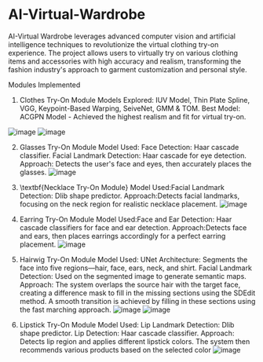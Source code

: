 # AI-Virtual-Wardrobe
AI-Virtual Wardrobe leverages advanced computer vision and artificial intelligence techniques to revolutionize the virtual clothing try-on experience. The project allows users to virtually try on various clothing items and accessories with high accuracy and realism, transforming the fashion industry's approach to garment customization and personal style.

Modules Implemented
1. Clothes Try-On Module
Models Explored: IUV Model, Thin Plate Spline, VGG, Keypoint-Based Warping, SeiveNet, GMM & TOM.
Best Model: ACGPN Model - Achieved the highest realism and fit for virtual try-on.

![image](https://github.com/user-attachments/assets/ae6bcfe5-8e04-4687-ab1b-35fbf172b6c0)
![image](https://github.com/user-attachments/assets/0728cad9-65a0-48ac-8266-23f15a9619f6)


2. Glasses Try-On Module
Model Used: Face Detection: Haar cascade classifier.
Facial Landmark Detection: Haar cascade for eye detection.
Approach: Detects the user's face and eyes, then accurately places the glasses.
![image](https://github.com/user-attachments/assets/6dfd4fac-f69d-4576-9990-a5dce9855d98)

3. \textbf{Necklace Try-On Module}
Model Used:Facial Landmark Detection: Dlib shape predictor.
Approach:Detects facial landmarks, focusing on the neck region for realistic necklace placement.
![image](https://github.com/user-attachments/assets/33f11df4-5071-41fc-867d-45d7779085d5)

4. Earring Try-On Module
Model Used:Face and Ear Detection: Haar cascade classifiers for face and ear detection.
Approach:Detects face and ears, then places earrings accordingly for a perfect earring placement.
![image](https://github.com/user-attachments/assets/4650d994-2e5e-4b28-8c66-ecec75f5e156)

5. Hairwig Try-On Module
Model Used: UNet Architecture: Segments the face into five regions—hair, face, ears, neck, and shirt.
Facial Landmark Detection: Used on the segmented image to generate semantic maps.
Approach: The system overlaps the source hair with the target face, creating a difference mask to fill in the missing sections using the SDEdit method. A smooth transition is achieved by filling in these sections using the fast marching approach.
![image](https://github.com/user-attachments/assets/ef077882-2db4-4e1b-b056-2abdc515663c)
![image](https://github.com/user-attachments/assets/6dfec046-841c-46b2-9a49-711722ef6cc9)


6. Lipstick Try-On Module
Model Used: Lip Landmark Detection: Dlib shape predictor.
Lip Detection: Haar cascade classifier.
Approach: Detects lip region and applies different lipstick colors. The system then recommends various products based on the selected color
![image](https://github.com/user-attachments/assets/b3042108-fddf-4c6c-b8bb-f1f78b9c4b38)

